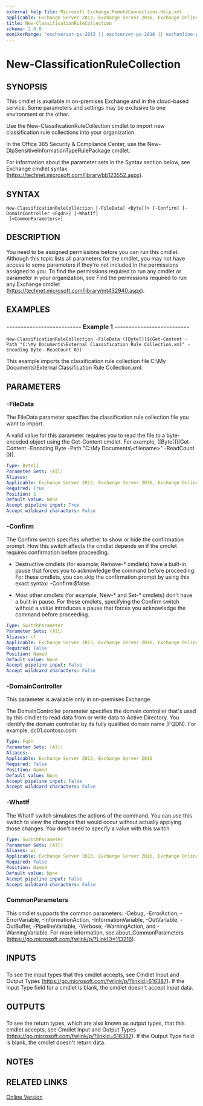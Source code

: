 ```yaml
---
external help file: Microsoft.Exchange.RemoteConnections-Help.xml
applicable: Exchange Server 2013, Exchange Server 2016, Exchange Online
title: New-ClassificationRuleCollection
schema: 2.0.0
monikerRange: "exchserver-ps-2013 || exchserver-ps-2016 || exchonline-ps"
---
```


# New-ClassificationRuleCollection

## SYNOPSIS
This cmdlet is available in on-premises Exchange and in the cloud-based service. Some parameters and settings may be exclusive to one environment or the other.

Use the New-ClassificationRuleCollection cmdlet to import new classification rule collections into your organization.

In the Office 365 Security & Compliance Center, use the New-DlpSensitiveInformationTypeRulePackage cmdlet.

For information about the parameter sets in the Syntax section below, see Exchange cmdlet syntax (https://technet.microsoft.com/library/bb123552.aspx).

## SYNTAX

```
New-ClassificationRuleCollection [-FileData] <Byte[]> [-Confirm] [-DomainController <Fqdn>] [-WhatIf]
 [<CommonParameters>]
```

## DESCRIPTION
You need to be assigned permissions before you can run this cmdlet. Although this topic lists all parameters for the cmdlet, you may not have access to some parameters if they're not included in the permissions assigned to you. To find the permissions required to run any cmdlet or parameter in your organization, see Find the permissions required to run any Exchange cmdlet (https://technet.microsoft.com/library/mt432940.aspx).

## EXAMPLES

### -------------------------- Example 1 --------------------------
```
New-ClassificationRuleCollection -FileData ([Byte[]]$(Get-Content -Path "C:\My Documents\External Classification Rule Collection.xml" -Encoding Byte -ReadCount 0))
```

This example imports the classification rule collection file C:\\My Documents\\External Classification Rule Collection.xml.

## PARAMETERS

### -FileData
The FileData parameter specifies the classification rule collection file you want to import.

A valid value for this parameter requires you to read the file to a byte-encoded object using the Get-Content cmdlet. For example, \(\[Byte\[\]\]\(Get-Content -Encoding Byte -Path "C:\\My Documents\\\<filename\>" -ReadCount 0\)\).

```yaml
Type: Byte[]
Parameter Sets: (All)
Aliases:
Applicable: Exchange Server 2013, Exchange Server 2016, Exchange Online
Required: True
Position: 1
Default value: None
Accept pipeline input: True
Accept wildcard characters: False
```

### -Confirm
The Confirm switch specifies whether to show or hide the confirmation prompt. How this switch affects the cmdlet depends on if the cmdlet requires confirmation before proceeding.

- Destructive cmdlets (for example, Remove-\* cmdlets) have a built-in pause that forces you to acknowledge the command before proceeding. For these cmdlets, you can skip the confirmation prompt by using this exact syntax: -Confirm:$false.

- Most other cmdlets (for example, New-\* and Set-\* cmdlets) don't have a built-in pause. For these cmdlets, specifying the Confirm switch without a value introduces a pause that forces you acknowledge the command before proceeding.

```yaml
Type: SwitchParameter
Parameter Sets: (All)
Aliases: cf
Applicable: Exchange Server 2013, Exchange Server 2016, Exchange Online
Required: False
Position: Named
Default value: None
Accept pipeline input: False
Accept wildcard characters: False
```

### -DomainController
This parameter is available only in on-premises Exchange.

The DomainController parameter specifies the domain controller that's used by this cmdlet to read data from or write data to Active Directory. You identify the domain controller by its fully qualified domain name (FQDN). For example, dc01.contoso.com.

```yaml
Type: Fqdn
Parameter Sets: (All)
Aliases:
Applicable: Exchange Server 2013, Exchange Server 2016
Required: False
Position: Named
Default value: None
Accept pipeline input: False
Accept wildcard characters: False
```

### -WhatIf
The WhatIf switch simulates the actions of the command. You can use this switch to view the changes that would occur without actually applying those changes. You don't need to specify a value with this switch.

```yaml
Type: SwitchParameter
Parameter Sets: (All)
Aliases: wi
Applicable: Exchange Server 2013, Exchange Server 2016, Exchange Online
Required: False
Position: Named
Default value: None
Accept pipeline input: False
Accept wildcard characters: False
```

### CommonParameters
This cmdlet supports the common parameters: -Debug, -ErrorAction, -ErrorVariable, -InformationAction, -InformationVariable, -OutVariable, -OutBuffer, -PipelineVariable, -Verbose, -WarningAction, and -WarningVariable. For more information, see about_CommonParameters (https://go.microsoft.com/fwlink/p/?LinkID=113216).

## INPUTS

###  
To see the input types that this cmdlet accepts, see Cmdlet Input and Output Types (https://go.microsoft.com/fwlink/p/?linkId=616387). If the Input Type field for a cmdlet is blank, the cmdlet doesn't accept input data.

## OUTPUTS

###  
To see the return types, which are also known as output types, that this cmdlet accepts, see Cmdlet Input and Output Types (https://go.microsoft.com/fwlink/p/?linkId=616387). If the Output Type field is blank, the cmdlet doesn't return data.

## NOTES

## RELATED LINKS

[Online Version](https://technet.microsoft.com/library/1e4fe132-1d80-4053-8db2-8dd6a3710fcf.aspx)
